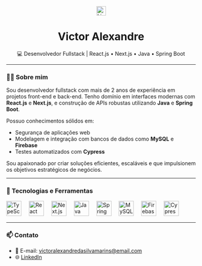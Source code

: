 <div align="center">
  <a href="https://www.linkedin.com/in/victor-alexandre-b106a1268/" target="_blank">
    <img src="https://img.shields.io/static/v1?message=LinkedIn&logo=linkedin&label=&color=0077B5&logoColor=white&labelColor=&style=for-the-badge" height="25" alt="LinkedIn" />
  </a>
</div>

<h1 align="center">Victor Alexandre</h1>

<p align="center">💻 Desenvolvedor Fullstack | React.js • Next.js • Java • Spring Boot</p>

---

### 👨‍💻 Sobre mim

Sou desenvolvedor fullstack com mais de 2 anos de experiência em projetos front-end e back-end. Tenho domínio em interfaces modernas com **React.js** e **Next.js**, e construção de APIs robustas utilizando **Java** e **Spring Boot**.

Possuo conhecimentos sólidos em:
- Segurança de aplicações web
- Modelagem e integração com bancos de dados como **MySQL** e **Firebase**
- Testes automatizados com **Cypress**

Sou apaixonado por criar soluções eficientes, escaláveis e que impulsionem os objetivos estratégicos de negócios.

---

### 🚀 Tecnologias e Ferramentas

<div align="left">
  <img src="https://cdn.jsdelivr.net/gh/devicons/devicon/icons/typescript/typescript-original.svg" height="40" alt="TypeScript" />
  <img width="12" />
  <img src="https://cdn.jsdelivr.net/gh/devicons/devicon/icons/react/react-original.svg" height="40" alt="React" />
  <img width="12" />
  <img src="https://cdn.jsdelivr.net/gh/devicons/devicon/icons/nextjs/nextjs-original.svg" height="40" alt="Next.js" />
  <img width="12" />
  <img src="https://cdn.jsdelivr.net/gh/devicons/devicon/icons/java/java-original.svg" height="40" alt="Java" />
  <img width="12" />
  <img src="https://cdn.jsdelivr.net/gh/devicons/devicon/icons/spring/spring-original.svg" height="40" alt="Spring Boot" />
  <img width="12" />
  <img src="https://cdn.jsdelivr.net/gh/devicons/devicon/icons/mysql/mysql-original.svg" height="40" alt="MySQL" />
  <img width="12" />
  <img src="https://cdn.jsdelivr.net/gh/devicons/devicon/icons/firebase/firebase-plain.svg" height="40" alt="Firebase" />
  <img width="12" />
  <img src="https://cdn.jsdelivr.net/gh/devicons/devicon/icons/cypressio/cypressio-original.svg" height="40" alt="Cypress" />
</div>

---

### 📫 Contato

- 📧 E-mail: victoralexandredasilvamarins@email.com
- 🌐 [LinkedIn](https://www.linkedin.com/in/victoralexandredasilvamarins)
